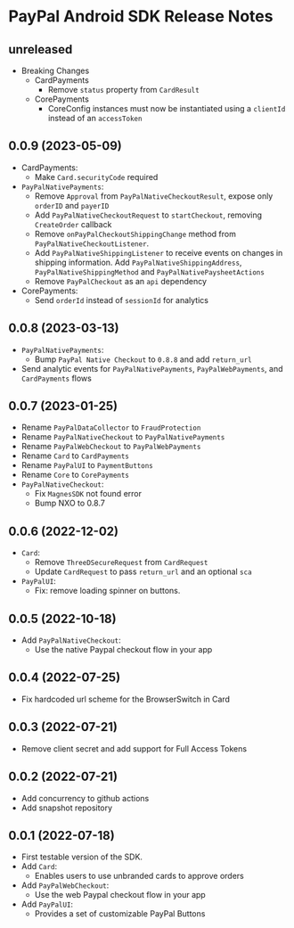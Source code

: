 # PayPal Android SDK Release Notes

## unreleased
* Breaking Changes
  * CardPayments
    * Remove `status` property from `CardResult`
  * CorePayments
    * CoreConfig instances must now be instantiated using a `clientId` instead of an `accessToken`

## 0.0.9 (2023-05-09)
* CardPayments:
  * Make `Card.securityCode` required
* `PayPalNativePayments`:
  * Remove `Approval` from `PayPalNativeCheckoutResult`, expose only `orderID` and `payerID`
  * Add `PayPalNativeCheckoutRequest` to `startCheckout`, removing `CreateOrder` callback
  * Remove `onPayPalCheckoutShippingChange` method from `PayPalNativeCheckoutListener`.
  * Add `PayPalNativeShippingListener` to receive events on changes in shipping information. Add `PayPalNativeShippingAddress`, `PayPalNativeShippingMethod` and `PayPalNativePaysheetActions`
  * Remove `PayPalCheckout` as an `api` dependency
* CorePayments:
  * Send `orderId` instead of `sessionId` for analytics

## 0.0.8 (2023-03-13)
* `PayPalNativePayments`:
  *  Bump `PayPal Native Checkout` to `0.8.8` and add `return_url`
* Send analytic events for `PayPalNativePayments`, `PayPalWebPayments`, and `CardPayments` flows

## 0.0.7 (2023-01-25)
* Rename `PayPalDataCollector` to `FraudProtection`
* Rename `PayPalNativeCheckout` to `PayPalNativePayments`
* Rename `PayPalWebCheckout` to `PayPalWebPayments`
* Rename `Card` to `CardPayments`
* Rename `PayPalUI` to `PaymentButtons`
* Rename `Core` to `CorePayments`
* `PayPalNativeCheckout`:
  * Fix `MagnesSDK` not found error
  * Bump NXO to 0.8.7

## 0.0.6 (2022-12-02)
* `Card`:
  * Remove `ThreeDSecureRequest` from `CardRequest`
  * Update `CardRequest` to pass `return_url` and an optional `sca`
* `PayPalUI`:
  * Fix: remove loading spinner on buttons.

## 0.0.5 (2022-10-18)
* Add `PayPalNativeCheckout`:
  * Use the native Paypal checkout flow in your app 

## 0.0.4 (2022-07-25)
* Fix hardcoded url scheme for the BrowserSwitch in Card

## 0.0.3 (2022-07-21)
* Remove client secret and add support for Full Access Tokens

## 0.0.2 (2022-07-21)
* Add concurrency to github actions
* Add snapshot repository

## 0.0.1 (2022-07-18)
* First testable version of the SDK.
* Add `Card`: 
  * Enables users to use unbranded cards to approve orders
* Add `PayPalWebCheckout`:
  * Use the web Paypal checkout flow in your app
* Add `PayPalUI`:
  * Provides a set of customizable PayPal Buttons

